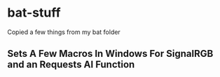 # bat-stuff
Copied a few things from my bat folder
## Sets A Few Macros In Windows For SignalRGB and an Requests AI Function

